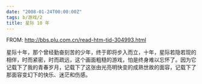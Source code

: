 ```yaml
---
date: "2008-01-24T00:00:00Z"
tags: b/游戏/2
title: 星际 10 年
---
```


FROM: http://bbs.plu.com.cn/read-htm-tid-304993.html

星际十年，那个曾经勤奋刻苦的少年，终于即将步入而立，十年，星际若隐若现的相伴，时而紧密，时而疏远，这个画面粗糙的游戏，怕是终身难以忘怀了。因为它记载下了我的青春岁月，记载下了这张由光亮明快变的成熟世故的面容，记载下了那面容变幻下的快乐、迷茫和伤感。
